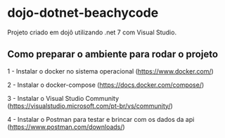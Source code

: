 # dojo-dotnet-beachycode
Projeto criado em dojô utilizando .net 7 com Visual Studio.


## Como preparar o ambiente para rodar o projeto
1 - Instalar o docker no sistema operacional (https://www.docker.com/)

2 - Instalar o docker-compose (https://docs.docker.com/compose/)

3 - Instalar o Visual Studio Community (https://visualstudio.microsoft.com/pt-br/vs/community/)

4 - Instalar o Postman para testar e brincar com os dados da api (https://www.postman.com/downloads/)
